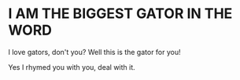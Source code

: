 # I AM THE BIGGEST GATOR IN THE WORD

I love gators, don't you? Well this is the gator for you!

Yes I rhymed you with you, deal with it.